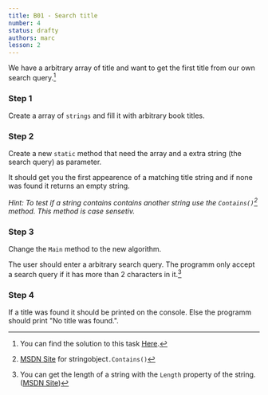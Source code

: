 ```yaml
---
title: B01 - Search title
number: 4
status: drafty
authors: marc
lesson: 2
---
```


We have a arbitrary array of title and want to get the first title from our own search query.[^solution]

[^solution]:
    You can find the solution to this task [Here](https://github.com/satkowski/csharp-solutions/tree/master/02_grundlagen_2/b01_title_search/ExerciseSolution/).
    
### Step 1

Create a array of `strings` and fill it with arbitrary book titles.

### Step 2

Create a new `static` method that need the array and a extra string (the search query) as parameter.

It should get you the first appearence of a matching title string and if none was found it returns an empty string.

*Hint: To test if a string contains contains another string use the `Contains()`[^contains] method. This method is case sensetiv.*

[^contains]:
    [MSDN Site](https://msdn.microsoft.com/de-de/library/dy85x1sa%28v=vs.110%29.aspx) for stringobject`.Contains()`
    
### Step 3

Change the `Main` method to the new algorithm.

The user should enter a arbitrary search query. The programm only accept a search query if it has more than 2 characters in it.[^string_length]

[^string_length]:
    You can get the length of a string with the `Length` property of the string. ([MSDN Site](https://msdn.microsoft.com/de-de/library/system.string.length%28v=vs.110%29.aspx))
    
### Step 4

If a title was found it should be printed on the console. Else the programm should print "No title was found.".